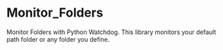 # Monitor_Folders
Monitor Folders with Python Watchdog. This library monitors your default path folder or any folder you define. 
